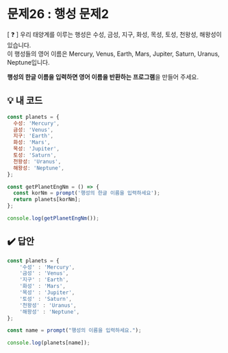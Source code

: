 # 문제26 : 행성 문제2

[ ❓ ] 우리 태양계를 이루는 행성은 수성, 금성, 지구, 화성, 목성, 토성, 천왕성, 해왕성이 있습니다.    
이 행성들의 영어 이름은 Mercury, Venus, Earth, Mars, Jupiter, Saturn, Uranus, Neptune입니다.

**행성의 한글 이름을 입력하면 영어 이름을 반환하는 프로그램**을 만들어 주세요.


## 💡 내 코드
```js
const planets = {
  수성: 'Mercury',
  금성: 'Venus',
  지구: 'Earth',
  화성: 'Mars',
  목성: 'Jupiter',
  토성: 'Saturn',
  천왕성: 'Uranus',
  해왕성: 'Neptune',
};

const getPlanetEngNm = () => {
  const korNm = prompt('행성의 한글 이름을 입력하세요');
  return planets[korNm];
};

console.log(getPlanetEngNm());
```

## ✔️ 답안
```js
const planets = {
	'수성' : 'Mercury',
	'금성' : 'Venus',
	'지구' : 'Earth',
	'화성' : 'Mars',
	'목성' : 'Jupiter',
	'토성' : 'Saturn',
	'천왕성' : 'Uranus',
	'해왕성' : 'Neptune',
};

const name = prompt("행성의 이름을 입력하세요.");

console.log(planets[name]);
```

